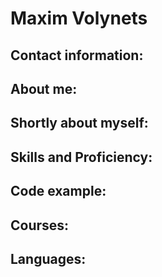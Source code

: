 # Maxim Volynets
## Contact information:
## About me:
## Shortly about myself:
## Skills and Proficiency:
## Code example:
## Courses:
## Languages: